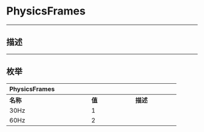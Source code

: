# PhysicsFrames

------------------------------------------------------------------------------------------
## 描述



------------------------------------------------------------------------------------------
## 枚举

|<div style="width:200px">PhysicsFrames</div>|<div style="width:100px"></div>|<div style="width:100px"></div>|
|:---|:---|:---|
|**名称**|**值**|**描述**|
|30Hz|1||
|60Hz|2||
